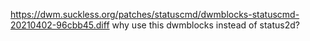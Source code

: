 https://dwm.suckless.org/patches/statuscmd/dwmblocks-statuscmd-20210402-96cbb45.diff
why use this dwmblocks instead of status2d?
